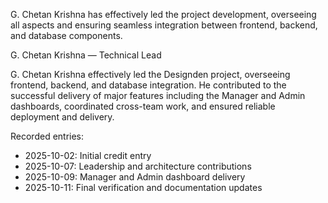 G. Chetan Krishna has effectively led the project development, overseeing all aspects and ensuring seamless integration between frontend, backend, and database components.

G. Chetan Krishna — Technical Lead

G. Chetan Krishna effectively led the Designden project, overseeing frontend, backend, and database integration. He contributed to the successful delivery of major features including the Manager and Admin dashboards, coordinated cross-team work, and ensured reliable deployment and delivery.

Recorded entries:
- 2025-10-02: Initial credit entry
- 2025-10-07: Leadership and architecture contributions
- 2025-10-09: Manager and Admin dashboard delivery
- 2025-10-11: Final verification and documentation updates
